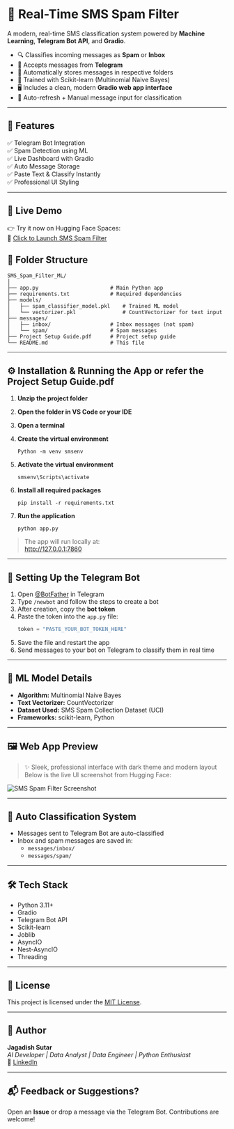 # 📩 Real-Time SMS Spam Filter

A modern, real-time SMS classification system powered by **Machine Learning**, **Telegram Bot API**, and **Gradio**.

- 🔍 Classifies incoming messages as **Spam** or **Inbox**  
- 📲 Accepts messages from **Telegram**  
- 💾 Automatically stores messages in respective folders  
- 🧠 Trained with Scikit-learn (Multinomial Naive Bayes)  
- 🖥️ Includes a clean, modern **Gradio web app interface**  
- 🔁 Auto-refresh + Manual message input for classification  

---

## 📌 Features

✅ Telegram Bot Integration  
✅ Spam Detection using ML  
✅ Live Dashboard with Gradio  
✅ Auto Message Storage  
✅ Paste Text & Classify Instantly  
✅ Professional UI Styling  

---

## 🚀 Live Demo

👉 Try it now on Hugging Face Spaces:  
🔗 [Click to Launch SMS Spam Filter](https://huggingface.co/spaces/jagdishsutar20/SMS_Sam_Filter_ML)


## 📁 Folder Structure

```
SMS_Spam_Filter_ML/
│
├── app.py                       # Main Python app
├── requirements.txt             # Required dependencies
├── models/
│   ├── spam_classifier_model.pkl    # Trained ML model
│   └── vectorizer.pkl               # CountVectorizer for text input
├── messages/
│   ├── inbox/                   # Inbox messages (not spam)
│   └── spam/                    # Spam messages
├── Project Setup Guide.pdf      # Project setup guide 
└── README.md                    # This file
```

---

## ⚙️ Installation & Running the App or refer the Project Setup Guide.pdf

1. **Unzip the project folder**

2. **Open the folder in VS Code or your IDE**

3. **Open a terminal**

4. **Create the virtual environment**
   ```
   Python -m venv smsenv
   ```

5. **Activate the virtual environment**
   ```
   smsenv\Scripts\activate
   ```

6. **Install all required packages**
   ```
   pip install -r requirements.txt
   ```

7. **Run the application**
   ```
   python app.py
   ```

> The app will run locally at:  
> http://127.0.0.1:7860

---

## 🤖 Setting Up the Telegram Bot

1. Open [@BotFather](https://t.me/BotFather) in Telegram  
2. Type `/newbot` and follow the steps to create a bot  
3. After creation, copy the **bot token**  
4. Paste the token into the `app.py` file:
   ```python
   token = "PASTE_YOUR_BOT_TOKEN_HERE"
   ```
5. Save the file and restart the app  
6. Send messages to your bot on Telegram to classify them in real time

---

## 🧠 ML Model Details

- **Algorithm:** Multinomial Naive Bayes  
- **Text Vectorizer:** CountVectorizer  
- **Dataset Used:** SMS Spam Collection Dataset (UCI)  
- **Frameworks:** scikit-learn, Python  

---

## 🖼️ Web App Preview

> ✨ Sleek, professional interface with dark theme and modern layout  
> Below is the live UI screenshot from Hugging Face:

![SMS Spam Filter Screenshot]([https://github.com/shivampatil/sms-spam-filter/blob/main/screenshot.png?raw=true](https://huggingface.co/spaces/jagdishsutar20/SMS_Sam_Filter_ML))

---

## 🔐 Auto Classification System

- Messages sent to Telegram Bot are auto-classified  
- Inbox and spam messages are saved in:
  - `messages/inbox/`
  - `messages/spam/`

---

## 🛠️ Tech Stack

- Python 3.11+  
- Gradio  
- Telegram Bot API  
- Scikit-learn  
- Joblib  
- AsyncIO  
- Nest-AsyncIO  
- Threading  

---

## 📄 License

This project is licensed under the [MIT License](https://opensource.org/licenses/MIT).

---

## 🙋 Author

**Jagadish Sutar**  
*AI Developer | Data Analyst | Data Engineer | Python Enthusiast*  
🔗 [LinkedIn](https://www.linkedin.com/in/jagdish-sutar/)  


---

## 📬 Feedback or Suggestions?

Open an **Issue** or drop a message via the Telegram Bot. Contributions are welcome!
